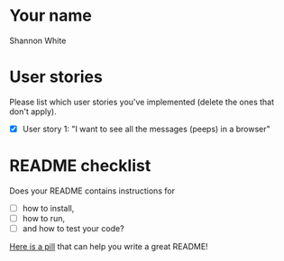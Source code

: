 # Your name

Shannon White

# User stories 

Please list which user stories you've implemented (delete the ones that don't apply).

- [x] User story 1: "I want to see all the messages (peeps) in a browser"

# README checklist

Does your README contains instructions for

- [ ] how to install,
- [ ] how to run,
- [ ] and how to test your code?

[Here is a pill](https://github.com/makersacademy/course/blob/main/pills/readmes.md) that can help you write a great README!
